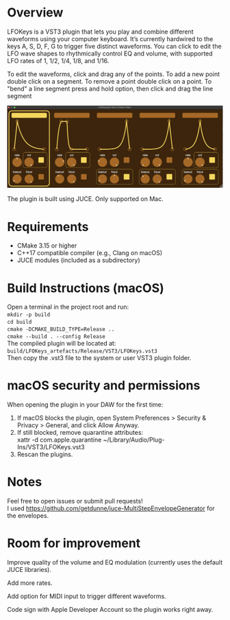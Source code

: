 # Overview

LFOKeys is a VST3 plugin  that lets you play and combine different waveforms using your computer keyboard. It’s currently hardwired to the keys A, S, D, F, G to trigger five distinct waveforms. You can click to edit the LFO wave shapes to rhythmically control EQ and volume, with supported LFO rates of 1, 1/2, 1/4, 1/8, and 1/16.

To edit the waveforms, click and drag any of the points. To add a new point double click on a segment. To remove a point double click on a point. To "bend" a line segment press and hold option, then click and drag the line segment

![alt text](image.png)

The plugin is built using JUCE. Only supported on Mac.

# Requirements
- CMake 3.15 or higher  
- C++17 compatible compiler (e.g., Clang on macOS)  
- JUCE modules (included as a subdirectory)  

# Build Instructions (macOS)
Open a terminal in the project root and run:  
`mkdir -p build`  
`cd build`   
`cmake -DCMAKE_BUILD_TYPE=Release ..`  
`cmake --build . --config Release`  
The compiled plugin will be located at:  
`build/LFOKeys_artefacts/Release/VST3/LFOKeys.vst3`  
Then copy the .vst3 file to the system or user VST3 plugin folder.

# macOS security and permissions
When opening the plugin in your DAW for the first time:  
1. If macOS blocks the plugin, open System Preferences > Security & Privacy > General, and click Allow Anyway.  
2. If still blocked, remove quarantine attributes:  
xattr -d com.apple.quarantine ~/Library/Audio/Plug-Ins/VST3/LFOKeys.vst3  
3. Rescan the plugins.
# Notes


Feel free to open issues or submit pull requests!  
I used https://github.com/getdunne/juce-MultiStepEnvelopeGenerator for the envelopes.

# Room for improvement

Improve quality of the volume and EQ modulation (currently uses the default JUCE libraries).

Add more rates.

Add option for MIDI input to trigger different waveforms.

Code sign with Apple Developer Account so the plugin works right away.
